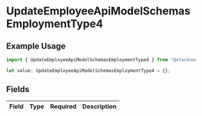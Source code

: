# UpdateEmployeeApiModelSchemasEmploymentType4

## Example Usage

```typescript
import { UpdateEmployeeApiModelSchemasEmploymentType4 } from "@stackone/stackone-client-ts/sdk/models/shared";

let value: UpdateEmployeeApiModelSchemasEmploymentType4 = {};
```

## Fields

| Field       | Type        | Required    | Description |
| ----------- | ----------- | ----------- | ----------- |